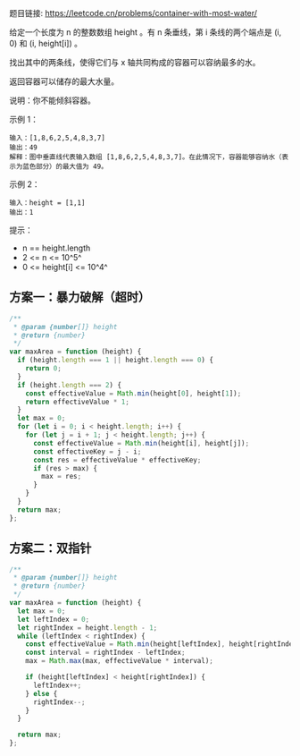 题目链接: https://leetcode.cn/problems/container-with-most-water/

给定一个长度为 n 的整数数组 height 。有 n 条垂线，第 i 条线的两个端点是 (i, 0) 和 (i, height[i]) 。

找出其中的两条线，使得它们与 x 轴共同构成的容器可以容纳最多的水。

返回容器可以储存的最大水量。

说明：你不能倾斜容器。

示例 1：

```
输入：[1,8,6,2,5,4,8,3,7]
输出：49
解释：图中垂直线代表输入数组 [1,8,6,2,5,4,8,3,7]。在此情况下，容器能够容纳水（表示为蓝色部分）的最大值为 49。
```

示例 2：

```
输入：height = [1,1]
输出：1
```

提示：

- n == height.length
- 2 <= n <= 10^5^
- 0 <= height[i] <= 10^4^

## 方案一：暴力破解（超时）

```javascript
/**
 * @param {number[]} height
 * @return {number}
 */
var maxArea = function (height) {
  if (height.length === 1 || height.length === 0) {
    return 0;
  }
  if (height.length === 2) {
    const effectiveValue = Math.min(height[0], height[1]);
    return effectiveValue * 1;
  }
  let max = 0;
  for (let i = 0; i < height.length; i++) {
    for (let j = i + 1; j < height.length; j++) {
      const effectiveValue = Math.min(height[i], height[j]);
      const effectiveKey = j - i;
      const res = effectiveValue * effectiveKey;
      if (res > max) {
        max = res;
      }
    }
  }
  return max;
};
```

## 方案二：双指针

```javascript
/**
 * @param {number[]} height
 * @return {number}
 */
var maxArea = function (height) {
  let max = 0;
  let leftIndex = 0;
  let rightIndex = height.length - 1;
  while (leftIndex < rightIndex) {
    const effectiveValue = Math.min(height[leftIndex], height[rightIndex]);
    const interval = rightIndex - leftIndex;
    max = Math.max(max, effectiveValue * interval);

    if (height[leftIndex] < height[rightIndex]) {
      leftIndex++;
    } else {
      rightIndex--;
    }
  }

  return max;
};
```
